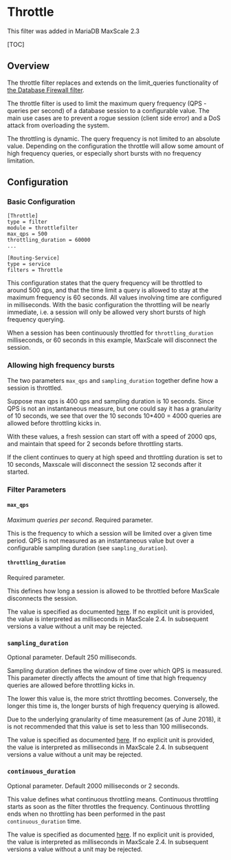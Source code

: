 # Throttle

This filter was added in MariaDB MaxScale 2.3

[TOC]

## Overview

The throttle filter replaces and extends on the limit_queries functionality of
[the Database Firewall filter](./Database-Firewall-Filter.md).

The throttle filter is used to limit the maximum query frequency (QPS - queries
per second) of a database session to a configurable value. The main use cases
are to prevent a rogue session (client side error) and a DoS attack from
overloading the system.

The throttling is dynamic. The query frequency is not limited to an absolute
value. Depending on the configuration the throttle will allow some amount of
high frequency queries, or especially short bursts with no frequency limitation.

## Configuration

### Basic Configuration
```
[Throttle]
type = filter
module = throttlefilter
max_qps = 500
throttling_duration = 60000
...

[Routing-Service]
type = service
filters = Throttle
```

This configuration states that the query frequency will be throttled to around
500 qps, and that the time limit a query is allowed to stay at the maximum
frequency is 60 seconds. All values involving time are configured in
milliseconds. With the basic configuration the throttling will be nearly
immediate, i.e. a session will only be allowed very short bursts of high
frequency querying.

When a session has been continuously throttled for `throttling_duration`
milliseconds, or 60 seconds in this example, MaxScale will disconnect the
session.

### Allowing high frequency bursts

The two parameters `max_qps` and `sampling_duration` together define how a
session is throttled.

Suppose max qps is 400 qps and sampling duration is 10 seconds. Since QPS is not
an instantaneous measure, but one could say it has a granularity of 10 seconds,
we see that over the 10 seconds 10*400 = 4000 queries are allowed before
throttling kicks in.

With these values, a fresh session can start off with a speed of 2000 qps, and
maintain that speed for 2 seconds before throttling starts.

If the client continues to query at high speed and throttling duration is set to
10 seconds, Maxscale will disconnect the session 12 seconds after it started.

### Filter Parameters

#### `max_qps`

_Maximum queries per second_. Required parameter.

This is the frequency to which a session will be limited over a given time
period. QPS is not measured as an instantaneous value but over a configurable
sampling duration (see `sampling_duration`).

#### `throttling_duration`

Required parameter.

This defines how long a session is allowed to be throttled before MaxScale
disconnects the session.

The value is specified as documented
[here](../Getting-Started/Configuration-Guide.md#durations).
If no explicit unit is provided, the value is interpreted as milliseconds
in MaxScale 2.4. In subsequent versions a value without a unit may be rejected.

### `sampling_duration`

Optional parameter. Default 250 milliseconds.

Sampling duration defines the window of time over which QPS is measured. This
parameter directly affects the amount of time that high frequency queries are
allowed before throttling kicks in.

The lower this value is, the more strict throttling becomes. Conversely, the
longer this time is, the longer bursts of high frequency querying is allowed.

Due to the underlying granularity of time measurement (as of June 2018), it is
not recommended that this value is set to less than 100 milliseconds.

The value is specified as documented
[here](../Getting-Started/Configuration-Guide.md#durations).
If no explicit unit is provided, the value is interpreted as milliseconds
in MaxScale 2.4. In subsequent versions a value without a unit may be rejected.

### `continuous_duration`

Optional parameter. Default 2000 milliseconds or 2 seconds.

This value defines what continuous throttling means. Continuous throttling
starts as soon as the filter throttles the frequency. Continuous throttling ends
when no throttling has been performed in the past `continuous_duration` time.

The value is specified as documented
[here](../Getting-Started/Configuration-Guide.md#durations).
If no explicit unit is provided, the value is interpreted as milliseconds
in MaxScale 2.4. In subsequent versions a value without a unit may be rejected.
